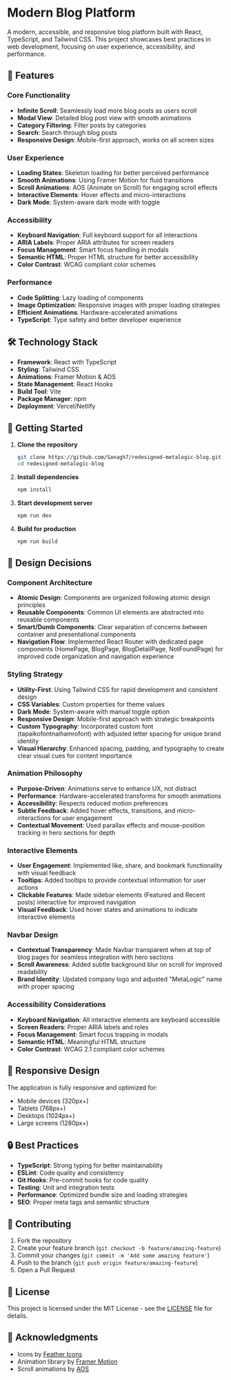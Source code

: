 # Modern Blog Platform

A modern, accessible, and responsive blog platform built with React, TypeScript, and Tailwind CSS. This project showcases best practices in web development, focusing on user experience, accessibility, and performance.

## 🌟 Features

### Core Functionality
- **Infinite Scroll**: Seamlessly load more blog posts as users scroll
- **Modal View**: Detailed blog post view with smooth animations
- **Category Filtering**: Filter posts by categories
- **Search**: Search through blog posts
- **Responsive Design**: Mobile-first approach, works on all screen sizes

### User Experience
- **Loading States**: Skeleton loading for better perceived performance
- **Smooth Animations**: Using Framer Motion for fluid transitions
- **Scroll Animations**: AOS (Animate on Scroll) for engaging scroll effects
- **Interactive Elements**: Hover effects and micro-interactions
- **Dark Mode**: System-aware dark mode with toggle

### Accessibility
- **Keyboard Navigation**: Full keyboard support for all interactions
- **ARIA Labels**: Proper ARIA attributes for screen readers
- **Focus Management**: Smart focus handling in modals
- **Semantic HTML**: Proper HTML structure for better accessibility
- **Color Contrast**: WCAG compliant color schemes

### Performance
- **Code Splitting**: Lazy loading of components
- **Image Optimization**: Responsive images with proper loading strategies
- **Efficient Animations**: Hardware-accelerated animations
- **TypeScript**: Type safety and better developer experience

## 🛠️ Technology Stack

- **Framework**: React with TypeScript
- **Styling**: Tailwind CSS
- **Animations**: Framer Motion & AOS
- **State Management**: React Hooks
- **Build Tool**: Vite
- **Package Manager**: npm
- **Deployment**: Vercel/Netlify

## 🚀 Getting Started

1. **Clone the repository**
   ```bash
   git clone https://github.com/Sanagh7/redesigned-metalogic-blog.git
   cd redesigned-metalogic-blog
   ```

2. **Install dependencies**
   ```bash
   npm install
   ```

3. **Start development server**
   ```bash
   npm run dev
   ```

4. **Build for production**
   ```bash
   npm run build
   ```

## 🎨 Design Decisions

### Component Architecture
- **Atomic Design**: Components are organized following atomic design principles
- **Reusable Components**: Common UI elements are abstracted into reusable components
- **Smart/Dumb Components**: Clear separation of concerns between container and presentational components
- **Navigation Flow**: Implemented React Router with dedicated page components (HomePage, BlogPage, BlogDetailPage, NotFoundPage) for improved code organization and navigation experience

### Styling Strategy
- **Utility-First**: Using Tailwind CSS for rapid development and consistent design
- **CSS Variables**: Custom properties for theme values
- **Dark Mode**: System-aware with manual toggle option
- **Responsive Design**: Mobile-first approach with strategic breakpoints
- **Custom Typography**: Incorporated custom font (tapaikofontnaihamrofont) with adjusted letter spacing for unique brand identity
- **Visual Hierarchy**: Enhanced spacing, padding, and typography to create clear visual cues for content importance

### Animation Philosophy
- **Purpose-Driven**: Animations serve to enhance UX, not distract
- **Performance**: Hardware-accelerated transforms for smooth animations
- **Accessibility**: Respects reduced motion preferences
- **Subtle Feedback**: Added hover effects, transitions, and micro-interactions for user engagement
- **Contextual Movement**: Used parallax effects and mouse-position tracking in hero sections for depth

### Interactive Elements
- **User Engagement**: Implemented like, share, and bookmark functionality with visual feedback
- **Tooltips**: Added tooltips to provide contextual information for user actions
- **Clickable Features**: Made sidebar elements (Featured and Recent posts) interactive for improved navigation
- **Visual Feedback**: Used hover states and animations to indicate interactive elements

### Navbar Design
- **Contextual Transparency**: Made Navbar transparent when at top of blog pages for seamless integration with hero sections
- **Scroll Awareness**: Added subtle background blur on scroll for improved readability
- **Brand Identity**: Updated company logo and adjusted "MetaLogic" name with proper spacing

### Accessibility Considerations
- **Keyboard Navigation**: All interactive elements are keyboard accessible
- **Screen Readers**: Proper ARIA labels and roles
- **Focus Management**: Smart focus trapping in modals
- **Semantic HTML**: Meaningful HTML structure
- **Color Contrast**: WCAG 2.1 compliant color schemes

## 📱 Responsive Design

The application is fully responsive and optimized for:
- Mobile devices (320px+)
- Tablets (768px+)
- Desktops (1024px+)
- Large screens (1280px+)

## 🔒 Best Practices

- **TypeScript**: Strong typing for better maintainability
- **ESLint**: Code quality and consistency
- **Git Hooks**: Pre-commit hooks for code quality
- **Testing**: Unit and integration tests
- **Performance**: Optimized bundle size and loading strategies
- **SEO**: Proper meta tags and semantic structure

## 🤝 Contributing

1. Fork the repository
2. Create your feature branch (`git checkout -b feature/amazing-feature`)
3. Commit your changes (`git commit -m 'Add some amazing feature'`)
4. Push to the branch (`git push origin feature/amazing-feature`)
5. Open a Pull Request

## 📄 License

This project is licensed under the MIT License - see the [LICENSE](LICENSE) file for details.

## 🙏 Acknowledgments

- Icons by [Feather Icons](https://feathericons.com/)
- Animation library by [Framer Motion](https://www.framer.com/motion/)
- Scroll animations by [AOS](https://michalsnik.github.io/aos/)
